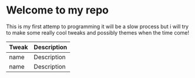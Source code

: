# Welcome to my repo
This is my first attemp to programming it will be a slow process but i will try to make some really cool tweaks and possibly themes when the time come!





|Tweak| Description |
| ----------- | ----------- |
| name | Description |
| name | Description |



